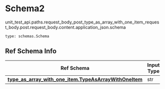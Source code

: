 # Schema2
unit_test_api.paths.request_body_post_type_as_array_with_one_item_request_body.post.request_body.content.application_json.schema
```
type: schemas.Schema
```

## Ref Schema Info
Ref Schema | Input Type | Output Type
---------- | ---------- | -----------
[**type_as_array_with_one_item.TypeAsArrayWithOneItem**](../../../../../../components/schema/type_as_array_with_one_item.md) | str | str
